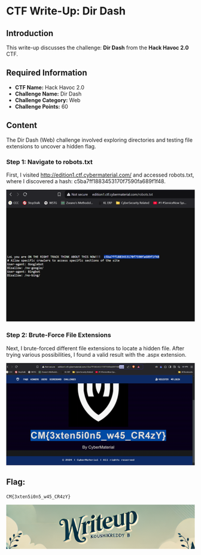 # CTF Write-Up: Dir Dash

## Introduction

This write-up discusses the challenge: **Dir Dash** from the **Hack Havoc 2.0** CTF.

## Required Information

- **CTF Name:** Hack Havoc 2.0
- **Challenge Name:** Dir Dash
- **Challenge Category:** Web
- **Challenge Points:** 60

## Content
The Dir Dash (Web) challenge involved exploring directories and testing file extensions to uncover a hidden flag.

### Step 1: Navigate to robots.txt
First, I visited http://edition1.ctf.cybermaterial.com/ and accessed robots.txt, where I discovered a hash: c5ba7ff1883453170f7590fa689f1f48.

![](src/images/28.png)

### Step 2: Brute-Force File Extensions
Next, I brute-forced different file extensions to locate a hidden file. After trying various possibilities, I found a valid result with the .aspx extension.

![](src/images/29.png)

## Flag: 
    CM{3xten5i0n5_w45_CR4zY}          
![CTF Writeup by KoushikReddyB](src/images/Credits.png)